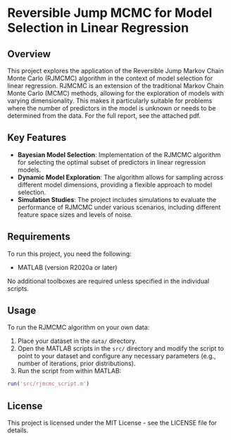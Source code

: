 # Reversible Jump MCMC for Model Selection in Linear Regression

## Overview

This project explores the application of the Reversible Jump Markov Chain Monte Carlo (RJMCMC) algorithm in the context of model selection for linear regression. RJMCMC is an extension of the traditional Markov Chain Monte Carlo (MCMC) methods, allowing for the exploration of models with varying dimensionality. This makes it particularly suitable for problems where the number of predictors in the model is unknown or needs to be determined from the data. For the full report, see the attached pdf.

## Key Features

- **Bayesian Model Selection**: Implementation of the RJMCMC algorithm for selecting the optimal subset of predictors in linear regression models.
- **Dynamic Model Exploration**: The algorithm allows for sampling across different model dimensions, providing a flexible approach to model selection.
- **Simulation Studies**: The project includes simulations to evaluate the performance of RJMCMC under various scenarios, including different feature space sizes and levels of noise.

## Requirements

To run this project, you need the following:

- MATLAB (version R2020a or later)

No additional toolboxes are required unless specified in the individual scripts.

## Usage

To run the RJMCMC algorithm on your own data:

1. Place your dataset in the `data/` directory.
2. Open the MATLAB scripts in the `src/` directory and modify the script to point to your dataset and configure any necessary parameters (e.g., number of iterations, prior distributions).
3. Run the script from within MATLAB:

```matlab
run('src/rjmcmc_script.m')
```

## License

This project is licensed under the MIT License - see the LICENSE file for details.
